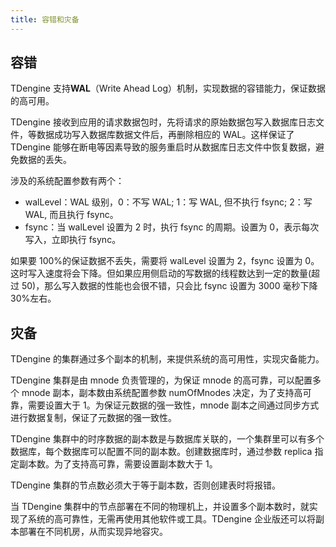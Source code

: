 ```yaml
---
title: 容错和灾备
---
```


## 容错

TDengine 支持**WAL**（Write Ahead Log）机制，实现数据的容错能力，保证数据的高可用。

TDengine 接收到应用的请求数据包时，先将请求的原始数据包写入数据库日志文件，等数据成功写入数据库数据文件后，再删除相应的 WAL。这样保证了 TDengine 能够在断电等因素导致的服务重启时从数据库日志文件中恢复数据，避免数据的丢失。

涉及的系统配置参数有两个：

- walLevel：WAL 级别，0：不写 WAL; 1：写 WAL, 但不执行 fsync; 2：写 WAL, 而且执行 fsync。
- fsync：当 walLevel 设置为 2 时，执行 fsync 的周期。设置为 0，表示每次写入，立即执行 fsync。

如果要 100%的保证数据不丢失，需要将 walLevel 设置为 2，fsync 设置为 0。这时写入速度将会下降。但如果应用侧启动的写数据的线程数达到一定的数量(超过 50)，那么写入数据的性能也会很不错，只会比 fsync 设置为 3000 毫秒下降 30%左右。

## 灾备

TDengine 的集群通过多个副本的机制，来提供系统的高可用性，实现灾备能力。

TDengine 集群是由 mnode 负责管理的，为保证 mnode 的高可靠，可以配置多个 mnode 副本，副本数由系统配置参数 numOfMnodes 决定，为了支持高可靠，需要设置大于 1。为保证元数据的强一致性，mnode 副本之间通过同步方式进行数据复制，保证了元数据的强一致性。

TDengine 集群中的时序数据的副本数是与数据库关联的，一个集群里可以有多个数据库，每个数据库可以配置不同的副本数。创建数据库时，通过参数 replica 指定副本数。为了支持高可靠，需要设置副本数大于 1。

TDengine 集群的节点数必须大于等于副本数，否则创建表时将报错。

当 TDengine 集群中的节点部署在不同的物理机上，并设置多个副本数时，就实现了系统的高可靠性，无需再使用其他软件或工具。TDengine 企业版还可以将副本部署在不同机房，从而实现异地容灾。
